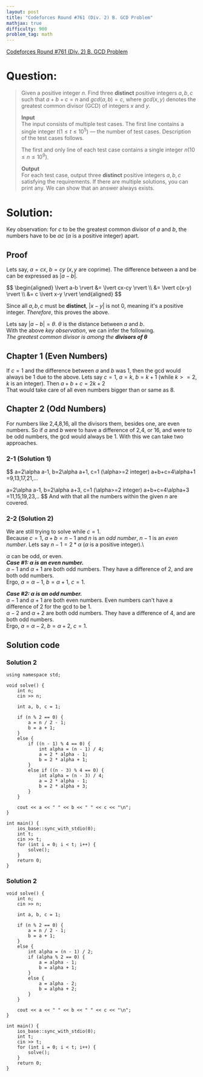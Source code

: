 ```yaml
---
layout: post
title: "Codeforces Round #761 (Div. 2) B. GCD Problem"
mathjax: true
difficulty: 900
problem_tag: math
---
```


[Codeforces Round #761 (Div. 2) B. GCD Problem](https://codeforces.com/problemset/problem/1617/B)

# Question:
> Given a positive integer $n$. Find three **distinct** positive integers $a, b, c$ such that $a+b+c=n$ and $gcd(a,b)=c$, where $gcd(x,y)$ denotes the greatest common divisor (GCD) of integers $x$ and $y$.
>
> **Input**\
> The input consists of multiple test cases. The first line contains a single integer $t (1≤t≤10^5)$ — the number of test cases. Description of the test cases follows.
> 
> The first and only line of each test case contains a single integer $n (10≤n≤10^9)$.
> 
> **Output**\
> For each test case, output three **distinct** positive integers $a, b, c$ satisfying the requirements. If there are multiple solutions, you can print any. We can show that an answer always exists.

# Solution:
Key observation: for $c$ to be the greatest common divisor of $a$ and $b$, the numbers have to be $\alpha c$ ($\alpha$ is a positive integer) apart.
## Proof
Lets say, $a=cx$, $b=cy$ ($x,y$ are coprime). The difference between a and be can be expressed as $\lvert a-b \rvert$.

$\$ \begin{aligned} \lvert a-b \rvert &= \lvert cx-cy \rvert \\\\ &= \lvert c(x-y) \rvert \\\\ &= c \lvert x-y \rvert \end{aligned} $\$

Since all $a,b,c$ must be **distinct**, $\lvert x-y \rvert$ is not 0, meaning it's a positive integer. *Therefore*, this proves the above.

Lets say $\vert a-b \rvert = \theta$. $\theta$ is the distance between $a$ and $b$.\
With the above *key observation*, we can infer the following.\
*The greatest common divisor is among the **divisors of $\theta$***

## Chapter 1 (Even Numbers)
If $c=1$ and the difference between $a$ and $b$ was 1, then the gcd would always be 1 due to the above.
Lets say $c=1$, $a=k$, $b=k+1$ (while $k>=2$, $k$ is an integer). Then $a+b+c=2k+2$\
That would take care of all even numbers bigger than or same as 8.

## Chapter 2 (Odd Numbers)
For numbers like 2,4,8,16, all the divisors them, besides one, are even numbers. So if $a$ and $b$ were to have a difference of 2,4, or 16, and were to be odd numbers, the gcd would always be 1. With this we can take two approaches.
### 2-1 (Solution 1)
$\$
a=2\alpha a-1, b=2\alpha a+1, c=1 (\alpha>=2 integer)
a+b+c=4\alpha+1
=9,13,17,21,...

a=2\alpha a-1, b=2\alpha a+3, c=1 (\alpha>=2 integer)
a+b+c=4\alpha+3
=11,15,19,23,..
$\$
And with that all the numbers within the given $n$ are covered.

### 2-2 (Solution 2)
We are still trying to solve while $c=1$.\
Because $c=1$, $a+b=n-1$ and $n$ is an *odd number*, $n-1$ is an *even number*.
Lets say $n-1=2*\alpha$ ($\alpha$ is a positive integer).\

$\alpha$ can be odd, or even.\
***Case #1: $\alpha$ is an even number.***\
$\alpha-1$ and $\alpha+1$ are both odd numbers. They have a difference of 2, and are both odd numbers.\
Ergo, $a=\alpha-1$, $b=\alpha+1$, $c=1$.

***Case #2: $\alpha$ is an odd number.***\
$\alpha-1$ and $\alpha+1$ are both even numbers. Even numbers can't have a difference of 2 for the gcd to be 1.\
$\alpha-2$ and $\alpha+2$ are both odd numbers. They have a difference of 4, and are both odd numbers.\
Ergo, $a=\alpha-2$, $b=\alpha+2$, $c=1$.

## Solution code
### Solution 2
```
using namespace std;

void solve() {
	int n;
	cin >> n;

	int a, b, c = 1;

	if (n % 2 == 0) {
		a = n / 2 - 1;
		b = a + 1;
	}
	else {
		if ((n - 1) % 4 == 0) {
			int alpha = (n - 1) / 4;
			a = 2 * alpha - 1;
			b = 2 * alpha + 1;
		}
		else if ((n - 3) % 4 == 0) {
			int alpha = (n - 3) / 4;
			a = 2 * alpha - 1;
			b = 2 * alpha + 3;
		}
	}

	cout << a << " " << b << " " << c << "\n";
}

int main() {
	ios_base::sync_with_stdio(0);
	int t;
	cin >> t;
	for (int i = 0; i < t; i++) {
		solve();
	}
	return 0;
}
```

### Solution 2
```
void solve() {
	int n;
	cin >> n;

	int a, b, c = 1;

	if (n % 2 == 0) {
		a = n / 2 - 1;
		b = a + 1;
	}
	else {
		int alpha = (n - 1) / 2;
		if (alpha % 2 == 0) {
			a = alpha - 1;
			b = alpha + 1;
		}
		else {
			a = alpha - 2;
			b = alpha + 2;
		}
	}

	cout << a << " " << b << " " << c << "\n";
}

int main() {
	ios_base::sync_with_stdio(0);
	int t;
	cin >> t;
	for (int i = 0; i < t; i++) {
		solve();
	}
	return 0;
}
```